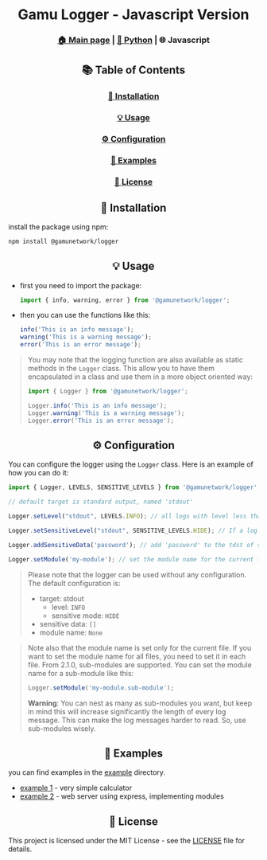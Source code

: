 # <div align="center">Gamu Logger - Javascript Version</div>

### <div align="center"><a href="../readme.md">🏠 Main page</a> | <a href="../python/readme.md">🐍 Python</a> | 🌐 Javascript</div>

## <div align="center">📚 Table of Contents</div>
<div align="center">
    <h3><a href="#-installation">🔨 Installation</a></h3>
    <h3><a href="#-usage">💡 Usage</a></h3>
    <h3><a href="#️-configuration">⚙️ Configuration</a></h3>
    <h3><a href="#-examples">📁 Examples</a></h3>
    <h3><a href="#-license">📜 License</a></h3>
</div>


## <div align="center">🔨 Installation</div>

install the package using npm:
```bash
npm install @gamunetwork/logger
```



## <div align="center">💡 Usage</div>
- first you need to import the package:
    ```javascript
    import { info, warning, error } from '@gamunetwork/logger';
    ```
- then you can use the functions like this:
    ```javascript
    info('This is an info message');
    warning('This is a warning message');
    error('This is an error message');
    ```

> You may note that the logging function are also available as static methods in the `Logger` class. This allow you to have them encapsulated in a class and use them in a more object oriented way:
> ```javascript
> import { Logger } from '@gamunetwork/logger';
> 
> Logger.info('This is an info message');
> Logger.warning('This is a warning message');
> Logger.error('This is an error message');
> ```



## <div align="center">⚙️ Configuration</div>
You can configure the logger using the `Logger` class. Here is an example of how you can do it:
```javascript
import { Logger, LEVELS, SENSITIVE_LEVELS } from '@gamunetwork/logger';

// default target is standard output, named 'stdout'

Logger.setLevel("stdout", LEVELS.INFO); // all logs with level less than INFO will be ignored

Logger.setSensitiveLevel("stdout", SENSITIVE_LEVELS.HIDE); // If a log message contains sensitive data, it will be hidden

Logger.addSensitiveData('password'); // add 'password' to the tdst of sensitive data (if a log message contains 'password', it will be hidden)

Logger.setModule('my-module'); // set the module name for the current file to 'my-module' (this will be displayed in the log message) (by default, no module name is set)
```

> Please note that the logger can be used without any configuration. The default configuration is:
> - target: stdout
>   - level: `INFO`
>   - sensitive mode: `HIDE`
> - sensitive data: `[]`
> - module name: `None`

> Note also that the module name is set only for the current file. If you want to set the module name for all files, you need to set it in each file.
> From 2.1.0, sub-modules are supported. You can set the module name for a sub-module like this:
> ```javascript
> Logger.setModule('my-module.sub-module');
> ```
> **Warning**: You can nest as many as sub-modules you want, but keep in mind this will increase significantly the length of every log message. This can make the log messages harder to read. So, use sub-modules wisely.



## <div align="center">📁 Examples</div>

you can find examples in the [example](./example) directory.
- [example 1](./example/example1) - very simple calculator
- [example 2](./example/example2) - web server using express, implementing modules



## <div align="center">📜 License</div>

This project is licensed under the MIT License - see the [LICENSE](../LICENSE) file for details.
